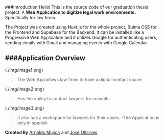 ###Introduction
Hello! This is the source code of our graduation thesis project. A **Web Application to digitize legal work environments.** Specifically for law firms.

The Project was created using Nuxt.js for the whole project, Bulma CSS for the Frontend and Supabase for the Backend. It can be installed like a Progressive Web Application and it utilizes Google for authenticating users, sending emails with Gmail and managing events with Google Calendar.

###Application Overview
----
(./img/image1.png)

> The Web App allows law firms to have a digital contact space.

(./img/image2.png)

> Has the ability to contact lawyers for consults.

(./img/image3.png)

> It also has a workspace for lawyers for their cases.
> -The Application is only in spanish-

**Created By** [Arnaldo Mujica](https://github.com/Retro0w0) and [José Ollarves](https://github.com/joseollarves)